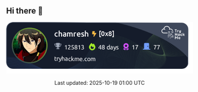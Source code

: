## Hi there 👋



<!-- THM-START -->
<!-- The TryHackMe live badge and info will be auto-updated by GitHub Actions. Do NOT edit between these markers. -->
<div align="center">
<a href="https://tryhackme.com/p/chamresh" target="_blank" rel="noopener noreferrer">
  <img src="thm-badge.png" alt="TryHackMe badge - chamresh" />
</a>
<p>Last updated: 2025-10-19 01:00 UTC</p>
</div>
<!-- THM-END -->

<!-- Optional: other content below -->

<!--
[![TryHackMe Badge](https://tryhackme-badges.s3.amazonaws.com/chamresh.png)](https://tryhackme.com/p/chamresh)

**chamresh/chamresh** is a ✨ _special_ ✨ repository because its `README.md` (this file) appears on your GitHub profile.

Here are some ideas to get you started:

- 🔭 I’m currently working on ...
- 🌱 I’m currently learning ...
- 👯 I’m looking to collaborate on ...
- 🤔 I’m looking for help with ...
- 💬 Ask me about ...
- 📫 How to reach me: ...
- 😄 Pronouns: ...
- ⚡ Fun fact: ...
-->
